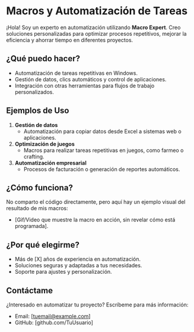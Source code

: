 # Macros y Automatización de Tareas  

¡Hola! Soy un experto en automatización utilizando **Macro Expert**. Creo soluciones personalizadas para optimizar procesos repetitivos, mejorar la eficiencia y ahorrar tiempo en diferentes proyectos.  

## ¿Qué puedo hacer?  
- Automatización de tareas repetitivas en Windows.  
- Gestión de datos, clics automáticos y control de aplicaciones.  
- Integración con otras herramientas para flujos de trabajo personalizados.  

## Ejemplos de Uso  
1. **Gestión de datos**  
   - Automatización para copiar datos desde Excel a sistemas web o aplicaciones.  
2. **Optimización de juegos**  
   - Macros para realizar tareas repetitivas en juegos, como farmeo o crafting.  
3. **Automatización empresarial**  
   - Procesos de facturación o generación de reportes automáticos.  

## ¿Cómo funciona?  
No comparto el código directamente, pero aquí hay un ejemplo visual del resultado de mis macros:  
- [Gif/Video que muestre la macro en acción, sin revelar cómo está programada].  

## ¿Por qué elegirme?  
- Más de [X] años de experiencia en automatización.  
- Soluciones seguras y adaptadas a tus necesidades.  
- Soporte para ajustes y personalización.  

## Contáctame  
¿Interesado en automatizar tu proyecto? Escríbeme para más información:  
- Email: [tuemail@example.com]  
- GitHub: [github.com/TuUsuario]  